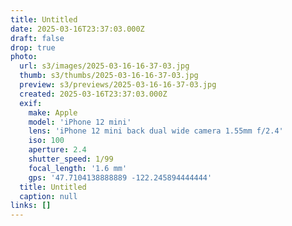 ```yaml
---
title: Untitled
date: 2025-03-16T23:37:03.000Z
draft: false
drop: true
photo:
  url: s3/images/2025-03-16-16-37-03.jpg
  thumb: s3/thumbs/2025-03-16-16-37-03.jpg
  preview: s3/previews/2025-03-16-16-37-03.jpg
  created: 2025-03-16T23:37:03.000Z
  exif:
    make: Apple
    model: 'iPhone 12 mini'
    lens: 'iPhone 12 mini back dual wide camera 1.55mm f/2.4'
    iso: 100
    aperture: 2.4
    shutter_speed: 1/99
    focal_length: '1.6 mm'
    gps: '47.7104138888889 -122.245894444444'
  title: Untitled
  caption: null
links: []
---
```



